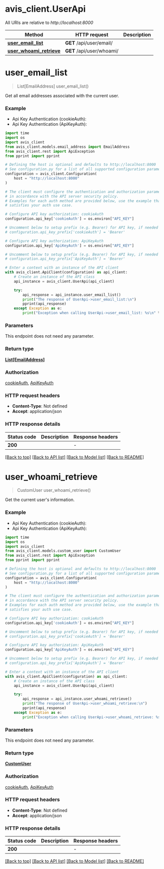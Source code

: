 # avis_client.UserApi

All URIs are relative to *http://localhost:8000*

Method | HTTP request | Description
------------- | ------------- | -------------
[**user_email_list**](UserApi.md#user_email_list) | **GET** /api/user/email/ |
[**user_whoami_retrieve**](UserApi.md#user_whoami_retrieve) | **GET** /api/user/whoami/ |


# **user_email_list**
> List[EmailAddress] user_email_list()



Get all email addresses associated with the current user.

### Example

* Api Key Authentication (cookieAuth):
* Api Key Authentication (ApiKeyAuth):

```python
import time
import os
import avis_client
from avis_client.models.email_address import EmailAddress
from avis_client.rest import ApiException
from pprint import pprint

# Defining the host is optional and defaults to http://localhost:8000
# See configuration.py for a list of all supported configuration parameters.
configuration = avis_client.Configuration(
    host = "http://localhost:8000"
)

# The client must configure the authentication and authorization parameters
# in accordance with the API server security policy.
# Examples for each auth method are provided below, use the example that
# satisfies your auth use case.

# Configure API key authorization: cookieAuth
configuration.api_key['cookieAuth'] = os.environ["API_KEY"]

# Uncomment below to setup prefix (e.g. Bearer) for API key, if needed
# configuration.api_key_prefix['cookieAuth'] = 'Bearer'

# Configure API key authorization: ApiKeyAuth
configuration.api_key['ApiKeyAuth'] = os.environ["API_KEY"]

# Uncomment below to setup prefix (e.g. Bearer) for API key, if needed
# configuration.api_key_prefix['ApiKeyAuth'] = 'Bearer'

# Enter a context with an instance of the API client
with avis_client.ApiClient(configuration) as api_client:
    # Create an instance of the API class
    api_instance = avis_client.UserApi(api_client)

    try:
        api_response = api_instance.user_email_list()
        print("The response of UserApi->user_email_list:\n")
        pprint(api_response)
    except Exception as e:
        print("Exception when calling UserApi->user_email_list: %s\n" % e)
```



### Parameters

This endpoint does not need any parameter.

### Return type

[**List[EmailAddress]**](EmailAddress.md)

### Authorization

[cookieAuth](../#cookieAuth), [ApiKeyAuth](../#ApiKeyAuth)

### HTTP request headers

 - **Content-Type**: Not defined
 - **Accept**: application/json

### HTTP response details

| Status code | Description | Response headers |
|-------------|-------------|------------------|
**200** |  |  -  |

[[Back to top]](#) [[Back to API list]](../#documentation-for-api-endpoints) [[Back to Model list]](../#documentation-for-models) [[Back to README]](../)

# **user_whoami_retrieve**
> CustomUser user_whoami_retrieve()



Get the current user's information.

### Example

* Api Key Authentication (cookieAuth):
* Api Key Authentication (ApiKeyAuth):

```python
import time
import os
import avis_client
from avis_client.models.custom_user import CustomUser
from avis_client.rest import ApiException
from pprint import pprint

# Defining the host is optional and defaults to http://localhost:8000
# See configuration.py for a list of all supported configuration parameters.
configuration = avis_client.Configuration(
    host = "http://localhost:8000"
)

# The client must configure the authentication and authorization parameters
# in accordance with the API server security policy.
# Examples for each auth method are provided below, use the example that
# satisfies your auth use case.

# Configure API key authorization: cookieAuth
configuration.api_key['cookieAuth'] = os.environ["API_KEY"]

# Uncomment below to setup prefix (e.g. Bearer) for API key, if needed
# configuration.api_key_prefix['cookieAuth'] = 'Bearer'

# Configure API key authorization: ApiKeyAuth
configuration.api_key['ApiKeyAuth'] = os.environ["API_KEY"]

# Uncomment below to setup prefix (e.g. Bearer) for API key, if needed
# configuration.api_key_prefix['ApiKeyAuth'] = 'Bearer'

# Enter a context with an instance of the API client
with avis_client.ApiClient(configuration) as api_client:
    # Create an instance of the API class
    api_instance = avis_client.UserApi(api_client)

    try:
        api_response = api_instance.user_whoami_retrieve()
        print("The response of UserApi->user_whoami_retrieve:\n")
        pprint(api_response)
    except Exception as e:
        print("Exception when calling UserApi->user_whoami_retrieve: %s\n" % e)
```



### Parameters

This endpoint does not need any parameter.

### Return type

[**CustomUser**](CustomUser.md)

### Authorization

[cookieAuth](../#cookieAuth), [ApiKeyAuth](../#ApiKeyAuth)

### HTTP request headers

 - **Content-Type**: Not defined
 - **Accept**: application/json

### HTTP response details

| Status code | Description | Response headers |
|-------------|-------------|------------------|
**200** |  |  -  |

[[Back to top]](#) [[Back to API list]](../#documentation-for-api-endpoints) [[Back to Model list]](../#documentation-for-models) [[Back to README]](../)
